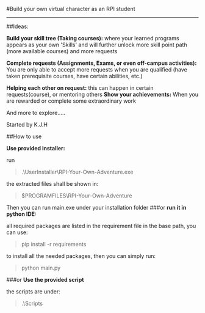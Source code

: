 #Build your own virtual character as an RPI student
****

##Ideas:

**Build your skill tree (Taking courses):** where your learned programs appears as your own 'Skills' and will further unlock more skill point path (more available courses) and more requests

**Complete requests (Assignments, Exams, or even off-campus activities):** You are only able to accept more requests when you are qualified (have taken prerequisite courses, have certain abilities, etc.)

**Helping each other on request:** this can happen in certain requests(course), or mentoring others
**Show your achievements:** When you are rewarded or complete some extraordinary work

And more to explore.....

Started by K.J.H

##How to use

**Use provided installer:**

run 
>.\UserInstaller\RPI-Your-Own-Adventure.exe

the extracted files shall be shown in:
>$PROGRAMFILES\RPI-Your-Own-Adventure

Then you can run main.exe under your installation folder
###or 
**run it in python IDE:**

all required packages are listed in the requirement file in the base path, you can use:
>pip install -r requirements 

to install all the needed packages, then you can simply run:
>python main.py

###or
**Use the provided script**

the scripts are under:
>.\Scripts



